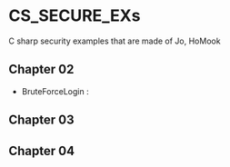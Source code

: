 # CS_SECURE_EXs
C sharp security examples that are made of Jo, HoMook

## Chapter 02
 * BruteForceLogin : 
## Chapter 03

## Chapter 04
